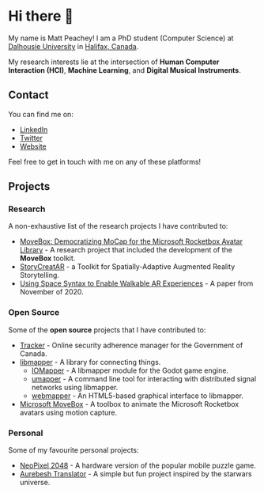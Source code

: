 # Hi there 👋

My name is Matt Peachey!  I am a PhD student (Computer Science) at [Dalhousie University](https://www.dal.ca/faculty/computerscience.html) in [Halifax, Canada](https://en.wikipedia.org/wiki/Halifax,_Nova_Scotia).

My research interests lie at the intersection of **Human Computer Interaction (HCI)**, **Machine Learning**, and **Digital Musical Instruments**. 

## Contact 
You can find me on:
* [LinkedIn](https://www.linkedin.com/in/matt-peachey-02bb11152/) 
* [Twitter](https://twitter.com/MattPeachey3)
* [Website](http://mattpeachey.ca)

Feel free to get in touch with me on any of these platforms!

## Projects

### Research

A non-exhaustive list of the research projects I have contributed to:

* [MoveBox: Democratizing MoCap for the Microsoft Rocketbox Avatar Library](https://www.microsoft.com/en-us/research/publication/movebox-democratizing-mocap-for-the-microsoft-rocketbox-avatar-library/) - A research project that included the development of the **MoveBox** toolkit.
* [StoryCreatAR](https://www.microsoft.com/en-us/research/publication/story-creatar-a-toolkit-for-spatially-adaptive-augmented-reality-storytelling/) - a Toolkit for Spatially-Adaptive Augmented Reality Storytelling.
* [Using Space Syntax to Enable Walkable AR Experiences](https://ieeexplore.ieee.org/document/9288424) - A paper from November of 2020.

### Open Source

Some of the **open source** projects that I have contributed to: 
* [Tracker](https://github.com/canada-ca/tracker) - Online security adherence manager for the Government of Canada.
* [libmapper](https://github.com/libmapper/libmapper/) - A library for connecting things.
  * [IOMapper](https://github.com/lemurph/IOMapper) - A libmapper module for the Godot game engine.
  * [umapper](https://github.com/malloch/umapper) - A command line tool for interacting with distributed signal networks using libmapper.
  * [webmapper](https://github.com/libmapper/webmapper) - An HTML5-based graphical interface to libmapper.
* [Microsoft MoveBox](https://github.com/microsoft/MoveBox-for-Microsoft-Rocketbox) - A toolbox to animate the Microsoft Rocketbox avatars using motion capture. 

### Personal

Some of my favourite personal projects:
* [NeoPixel 2048](https://github.com/peacheym/NeoPixel2048) - A hardware version of the popular mobile puzzle game.
* [Aurebesh Translator](https://github.com/peacheym/aurebesh_translator) - A simple but fun project inspired by the starwars universe.
